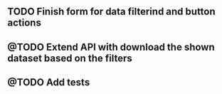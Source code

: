 ## TODO Finish form for data filterind and button actions

## @TODO Extend API with download the shown dataset based on the filters

## @TODO Add tests
